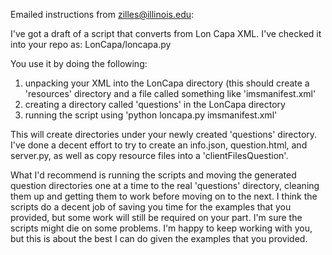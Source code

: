 Emailed instructions from zilles@illinois.edu: 

I've got a draft of a script that converts from Lon Capa XML.  I've checked
it into your repo as:  LonCapa/loncapa.py
    
You use it by doing the following: 
1. unpacking your XML into the LonCapa directory (this should create a 'resources' directory and a file called something like 'imsmanifest.xml'
2. creating a directory called 'questions' in the LonCapa directory
3. running the script using 'python loncapa.py
imsmanifest.xml'

This will create directories under your newly created 'questions' directory.
I've done a decent effort to try to create an info.json, question.html, and
server.py, as well as copy resource files into a 'clientFilesQuestion'.

What I'd recommend is running the scripts and moving the generated question
directories one at a time to the real 'questions' directory, cleaning them up
and getting them to work before moving on to the next.  I think the scripts do
a decent job of saving you time for the examples that you provided, but some
work will still be required on your part.  I'm sure the scripts might die on
some problems.  I'm happy to keep working with you, but this is about the best
I can do given the examples that you provided.
